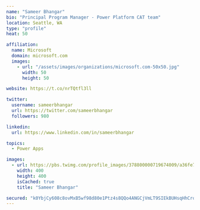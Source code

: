 ```yaml
---
name: "Sameer Bhangar"
bio: "Principal Program Manager - Power Platform CAT team"
location: Seattle, WA
type: "profile"
heat: 50

affiliation:
  name: Microsoft
  domain: microsoft.com
  images:
    - url: "/assets/images/organizations/microsoft.com-50x50.jpg"
      width: 50
      height: 50

website: https://t.co/nrTQtfl3ll

twitter:
  username: sameerbhangar
  url: https://twitter.com/sameerbhangar
  followers: 980

linkedin:
  url: https://www.linkedin.com/in/sameerbhangar

topics:
  - Power Apps

images:
  - url: https://pbs.twimg.com/profile_images/378800000719674009/a36fe7ddfab1778b76e5793772e43798_400x400.jpeg
    width: 400
    height: 400
    isCached: true
    title: "Sameer Bhangar"

secured: "k0YbjCy608c8ovMxB5wf98d80e1Ptz4s8QQo4ANGCjVmLT9SIEkBUHsqHhCro+Gx3yqa31fVHoxBB3/vgr2Rawa7u7Xa3EA29N/uCnGnEe6IETMId8xLIdNvEPmadZIkSfJHQEgG9zRvup70b3N0UtCzxNzggYek0UK6AtEWGV4ITR3aYgqG4E1DrQgaBmU+yiD8X8iRLYQMvfirLuFNP9LiUw22dcBvM43NWqp3IrtX20kJ6iMZzcayf2DaeNWDyl0qDEcsa+qKaiw+HOUvQI/xo8M58BcHrESQ8LVMIQoslqfIGoos8v/IvVlND0J7Ov5SyJVdP7oVz6xGVU9wkzqIqwtpwT+IXQpEftgI89B+F5CnPo74XosKIWjSBxGk2QvTQ623mbAIHH9zEDbduw==;P3yCpMEXVKzw7ko8ijcDCw=="
---
```


